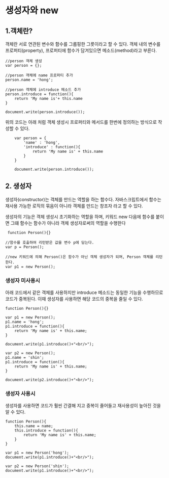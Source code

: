 # 생성자와 new

## 1.객체란?

객체란 서로 연관된 변수와 함수를 그룹핑한 그릇이라고 할 수 있다. 객체 내의 변수를 프로퍼티(property), 프로퍼티에 함수가 담겨있으면 메소드(method)라고 부른다.

```
//person 객체 생성
var person = {};
    
//person 객체에 name 프로퍼티 추가
person.name = 'hong';
    
//person 객체에 introduce 메소드 추가
person.introduce = function(){
    return 'My name is'+ this.name
}
    
document.write(person.introduce());
```

위의 코드는 아래 처럼 객체 생성시 프로퍼티와 메서드를 한번에 정의하는 방식으로 작성할 수 있다.

```
    var person = {
        'name' : 'hong',
        'introduce' : function(){
            return 'My name is' + this.name
        }
    }
    
    document.write(person.introduce());
```

## 2. 생성자

생성자(constructor)는 객체를 만드는 역할을 하는 함수다. 자바스크립트에서 함수는 재사용 가능한 로직의 묶음이 아니라 객체를 만드는 창조자 라고 할 수 있다.

생성자의 기능은 객체 생성시 초기화하는 역할을 하며, 키워드 new 다음에 함수를 붙이면 그떄 함수는 함수가 아니라 객체 생성자로써의 역할을 수행한다

```
 function Person(){}
    
//함수를 호출하여 리턴받은 값을 변수 p에 담는다.
var p = Person();
    
//new 키워드에 의해 Person()은 함수가 아닌 객체 생성자가 되며, Person 객체를 리턴한다.
var p1 = new Person();
```

### 생성자 미사용시

아래 코드에서 같은 객체를 사용하지만 introduce 메소드는 동일한 기능을 수행하므로 코드가 중복된다. 이때 생성자를 사용하면 해당 코드의 중복을 줄일 수 있다.

```
function Person(){}
    
var p1 = new Person();
p1.name = 'hong';
p1.introduce = function(){
    return 'My name is' + this.name;
}    

document.write(p1.introduce()+"<br/>");
    
var p2 = new Person();
p1.name = 'shin';
p1.introduce = function(){
    return 'My name is' + this.name;
}
    
document.write(p2.introduce()+"<br/>");
```

### 생성자 사용시

생성자를 사용하면 코드가 훨씬 간결해 지고 중복이 줄어들고 재사용성이 높아진 것을 알 수 있다.

```
function Person(){
    this.name = name;
    this.introduce = function(){
        return 'My name is' + this.name;    
    }
}
    
var p1 = new Person('hong');
document.write(p1.introduce()+"<br/>");
    
var p2 = new Person('shin');
document.write(p1.introduce()+"<br/>");
```